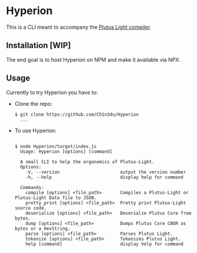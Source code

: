 # Hyperion

This is a CLI meant to accompany the [Plutus Light compiler](https://github.com/OpenEngineer/plutus-light).

## Installation [WIP]

The end goal is to host Hyperion on NPM and make it available via NPX.

## Usage

Currently to try Hyperion you have to:

- Clone the repo:

  ```shell
  $ git clone https://github.com/Ch1n3du/Hyperion
    ...
  ```

- To use Hyperion:

  ```shell

  $ node Hyperion/target/index.js
    Usage: Hyperion [options] [command]

    A small CLI to help the ergonomics of Plutus-Light.
    Options:
      -V, --version                       output the version number
      -h, --help                          display help for command

    Commands:
      compile [options] <file_path>       Compiles a Plutus-Light or Plutus-Light Data file to JSON.
      pretty_print [options] <file_path>  Pretty print Plutus-Light source code.
      deserialize [options] <file_path>   Deserialze Plutus Core from bytes.
      dump [options] <file_path>          Dumps Plutus Core CBOR as bytes or a HexString.
      parse [options] <file_path>         Parses Plutus Light.
      tokenize [options] <file_path>      Tokenizes Plutus Light.
      help [command]                      display help for command
  ```